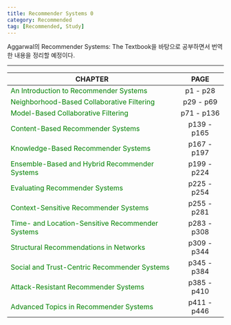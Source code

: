 ```yaml
---
title: Recommender Systems 0
category: Recommended
tag: [Recommended, Study]
---
```


Aggarwal의 Recommender Systems: The Textbook을 바탕으로 공부하면서 번역한 내용을 정리할 예정이다. 

---



| CHAPTER                                                                                      | PAGE        |
|----------------------------------------------------------------------------------------------|:-----------:|
| <span style="color:green">An Introduction to Recommender Systems</span>                      |  p1 - p28   |
| <span style="color:green">Neighborhood-Based Collaborative Filtering</span>                  |  p29 - p69  |
| <span style="color:green">Model-Based Collaborative Filtering</span>                         | p71 - p136  |
| <span style="color:green">Content-Based Recommender Systems</span>                           | p139 - p165 |
| <span style="color:green">Knowledge-Based Recommender Systems</span>                         | p167 - p197 |
| <span style="color:green">Ensemble-Based and Hybrid Recommender Systems</span>               | p199 - p224 |
| <span style="color:green">Evaluating Recommender Systems</span>                              | p225 - p254 | 
| <span style="color:green">Context-Sensitive Recommender Systems</span>                       | p255 - p281 |         
| <span style="color:green">Time- and Location-Sensitive Recommender Systems</span>            | p283 - p308 |         
| <span style="color:green">Structural Recommendations in Networks</span>                      | p309 - p344 |         
| <span style="color:green">Social and Trust-Centric Recommender Systems</span>                | p345 - p384 |         
| <span style="color:green">Attack-Resistant Recommender Systems</span>                        | p385 - p410 |       
| <span style="color:green">Advanced Topics in Recommender Systems</span>                      | p411 - p446 | 


